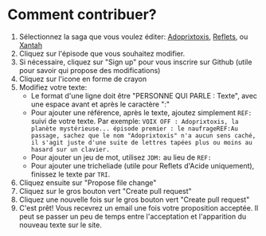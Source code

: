 # Comment contribuer?

1. Sélectionnez la saga que vous voulez éditer: [Adoprixtoxis](https://github.com/Neamar/sagas-mp3/tree/master/Adoprixtoxis/Textes), [Reflets](https://github.com/Neamar/sagas-mp3/tree/master/Reflets/Textes), ou [Xantah](https://github.com/Neamar/sagas-mp3/tree/master/Xantah/Textes)
2. Cliquez sur l'épisode que vous souhaitez modifier.
3. Si nécessaire, cliquez sur "Sign up" pour vous inscrire sur Github (utile pour savoir qui propose des modifications)
4. Cliquez sur l'icone en forme de crayon
5. Modifiez votre texte:
    * Le format d'une ligne doit être "PERSONNE QUI PARLE : Texte", avec une espace avant et après le caractère ":"
    * Pour ajouter une référence, après le texte, ajoutez simplement `REF:` suivi de votre texte. Par exemple: `VOIX OFF : Adoprixtoxis, la planète mystérieuse... épisode premier : le naufrageREF:Au passage, sachez que le nom "Adoprixtoxis" n'a aucun sens caché, il s'agit juste d'une suite de lettres tapées plus ou moins au hasard sur un clavier.`
    * Pour ajouter un jeu de mot, utilisez `JDM:` au lieu de `REF:`
    * Pour ajouter une tricheliade (utile pour Reflets d'Acide uniquement), finissez le texte par `TRI`.
6. Cliquez ensuite sur "Propose file change"
7. Cliquez sur le gros bouton vert "Create pull request"
7. Cliquez une nouvelle fois sur le gros bouton vert "Create pull request"
8. C'est prêt! Vous recevrez un email une fois votre proposition acceptée. Il peut se passer un peu de temps entre l'acceptation et l'apparition du nouveau texte sur le site.
